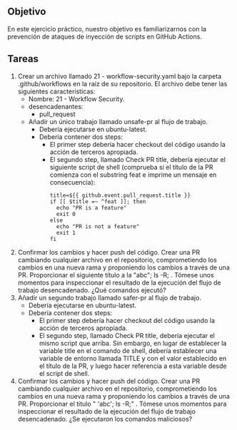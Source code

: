 ## Objetivo
En este ejercicio práctico, nuestro objetivo es familiarizarnos con la prevención de ataques de inyección de scripts en GitHub Actions.

## Tareas

1. Crear un archivo llamado 21 - workflow-security.yaml bajo la carpeta .github/workflows en la raíz de su repositorio. El archivo debe tener las siguientes características:
   - Nombre: 21 - Workflow Security.
   - desencadenantes:
     - pull_request
   - Añadir un único trabajo llamado unsafe-pr al flujo de trabajo.
     - Debería ejecutarse en ubuntu-latest.
     - Debería contener dos steps:
       - El primer step debería hacer checkout del código usando la acción de terceros apropiada.
       - El segundo step, llamado Check PR title, debería ejecutar el siguiente script de shell (comprueba si el título de la PR comienza con el substring feat e imprime un mensaje en consecuencia):
         ```shell
         title=${{ github.event.pull_request.title }}
         if [[ $title =~ ^feat ]]; then
           echo "PR is a feature"
           exit 0
         else
           echo "PR is not a feature"
           exit 1
         fi
         ```
2. Confirmar los cambios y hacer push del código. Crear una PR cambiando cualquier archivo en el repositorio, comprometiendo los cambios en una nueva rama y proponiendo los cambios a través de una PR. Proporcionar el siguiente título a la "abc"; ls -R; . Tómese unos momentos para inspeccionar el resultado de la ejecución del flujo de trabajo desencadenado. ¿Qué comandos ejecutó?
3. Añadir un segundo trabajo llamado safer-pr al flujo de trabajo.
   - Debería ejecutarse en ubuntu-latest.
   - Debería contener dos steps:
     - El primer step debería hacer checkout del código usando la acción de terceros apropiada.
     - El segundo step, llamado Check PR title, debería ejecutar el mismo script que arriba. Sin embargo, en lugar de establecer la variable title en el comando de shell, debería establecer una variable de entorno llamada TITLE y con el valor establecido en el título de la PR, y luego hacer referencia a esta variable desde el script de shell.
4. Confirmar los cambios y hacer push del código. Crear una PR cambiando cualquier archivo en el repositorio, comprometiendo los cambios en una nueva rama y proponiendo los cambios a través de una PR. Proporcionar el titulo " 'abc'; ls -R;" . Tómese unos momentos para inspeccionar el resultado de la ejecución del flujo de trabajo desencadenado. ¿Se ejecutaron los comandos maliciosos?
